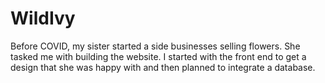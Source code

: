 # WildIvy
 Before COVID, my sister started a side businesses selling flowers. She tasked me with building the website. I started with the front end to get a design that she was happy with and then planned to integrate a database.
